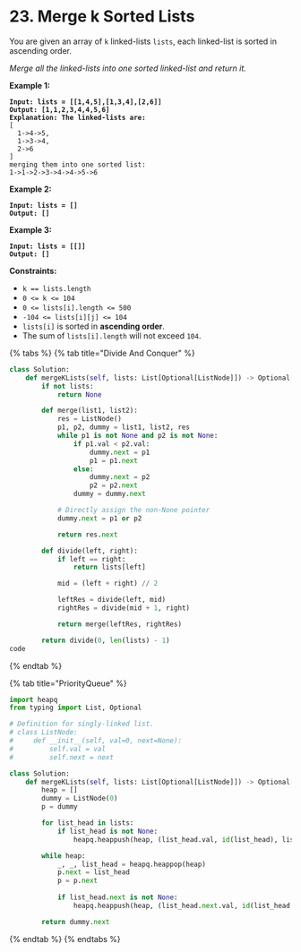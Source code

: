 # 23. Merge k Sorted Lists

You are given an array of `k` linked-lists `lists`, each linked-list is sorted in ascending order.

_Merge all the linked-lists into one sorted linked-list and return it._

&#x20;

**Example 1:**

<pre><code><strong>Input: lists = [[1,4,5],[1,3,4],[2,6]]
</strong><strong>Output: [1,1,2,3,4,4,5,6]
</strong><strong>Explanation: The linked-lists are:
</strong>[
  1->4->5,
  1->3->4,
  2->6
]
merging them into one sorted list:
1->1->2->3->4->4->5->6
</code></pre>

**Example 2:**

<pre><code><strong>Input: lists = []
</strong><strong>Output: []
</strong></code></pre>

**Example 3:**

<pre><code><strong>Input: lists = [[]]
</strong><strong>Output: []
</strong></code></pre>

&#x20;

**Constraints:**

* `k == lists.length`
* `0 <= k <= 104`
* `0 <= lists[i].length <= 500`
* `-104 <= lists[i][j] <= 104`
* `lists[i]` is sorted in **ascending order**.
* The sum of `lists[i].length` will not exceed `104`.

{% tabs %}
{% tab title="Divide And Conquer" %}
```python
class Solution:
    def mergeKLists(self, lists: List[Optional[ListNode]]) -> Optional[ListNode]:
        if not lists:
            return None

        def merge(list1, list2):
            res = ListNode()
            p1, p2, dummy = list1, list2, res
            while p1 is not None and p2 is not None:
                if p1.val < p2.val:
                    dummy.next = p1
                    p1 = p1.next
                else:
                    dummy.next = p2
                    p2 = p2.next
                dummy = dummy.next

            # Directly assign the non-None pointer
            dummy.next = p1 or p2

            return res.next

        def divide(left, right):
            if left == right:
                return lists[left]

            mid = (left + right) // 2

            leftRes = divide(left, mid)
            rightRes = divide(mid + 1, right)

            return merge(leftRes, rightRes)

        return divide(0, len(lists) - 1)
code
```
{% endtab %}

{% tab title="PriorityQueue" %}
```python
import heapq
from typing import List, Optional

# Definition for singly-linked list.
# class ListNode:
#     def __init__(self, val=0, next=None):
#         self.val = val
#         self.next = next

class Solution:
    def mergeKLists(self, lists: List[Optional[ListNode]]) -> Optional[ListNode]:
        heap = []
        dummy = ListNode(0)
        p = dummy

        for list_head in lists:
            if list_head is not None:
                heapq.heappush(heap, (list_head.val, id(list_head), list_head))

        while heap:
            _, _, list_head = heapq.heappop(heap)
            p.next = list_head
            p = p.next
            
            if list_head.next is not None:
                heapq.heappush(heap, (list_head.next.val, id(list_head.next), list_head.next))

        return dummy.next

```
{% endtab %}
{% endtabs %}
